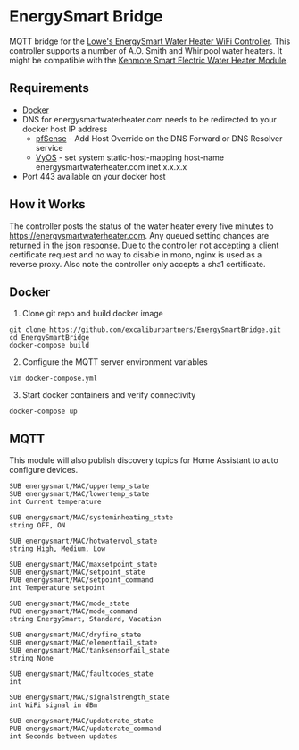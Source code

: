 # EnergySmart Bridge
MQTT bridge for the [Lowe's EnergySmart Water Heater WiFi Controller](https://www.lowes.com/pd/EnergySmart-Electric-Plastic-Water-Heater-Controller/50292493). This controller supports a number of A.O. Smith and Whirlpool water heaters. It might be compatible with the [Kenmore Smart Electric Water Heater Module](https://www.sears.com/kenmore-smart-water-heater-module/p-04258000000P).

## Requirements
- [Docker](https://www.docker.com/)
- DNS for energysmartwaterheater.com needs to be redirected to your docker host IP address
	- [pfSense](https://www.pfsense.org/) - Add Host Override on the DNS Forward or DNS Resolver service
	- [VyOS](https://vyos.io/) - set system static-host-mapping host-name energysmartwaterheater.com inet x.x.x.x
- Port 443 available on your docker host

## How it Works
The controller posts the status of the water heater every five minutes to https://energysmartwaterheater.com. Any queued setting changes are returned in the json response. Due to the controller not accepting a client certificate request and no way to disable in mono, nginx is used as a reverse proxy. Also note the controller only accepts a sha1 certificate.

## Docker
1. Clone git repo and build docker image
```
git clone https://github.com/excaliburpartners/EnergySmartBridge.git
cd EnergySmartBridge
docker-compose build
```
2. Configure the MQTT server environment variables
```
vim docker-compose.yml
```
3. Start docker containers and verify connectivity
```
docker-compose up
```

## MQTT
This module will also publish discovery topics for Home Assistant to auto configure devices.

```
SUB energysmart/MAC/uppertemp_state 
SUB energysmart/MAC/lowertemp_state 
int Current temperature 

SUB energysmart/MAC/systeminheating_state 
string OFF, ON

SUB energysmart/MAC/hotwatervol_state 
string High, Medium, Low

SUB energysmart/MAC/maxsetpoint_state 
SUB energysmart/MAC/setpoint_state  
PUB energysmart/MAC/setpoint_command    
int Temperature setpoint

SUB energysmart/MAC/mode_state  
PUB energysmart/MAC/mode_command  
string EnergySmart, Standard, Vacation

SUB energysmart/MAC/dryfire_state 
SUB energysmart/MAC/elementfail_state 
SUB energysmart/MAC/tanksensorfail_state 
string None

SUB energysmart/MAC/faultcodes_state
int

SUB energysmart/MAC/signalstrength_state 
int WiFi signal in dBm

SUB energysmart/MAC/updaterate_state 
PUB energysmart/MAC/updaterate_command
int Seconds between updates
```

